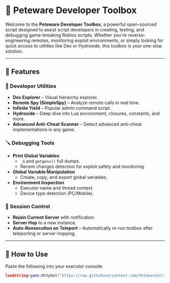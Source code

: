 # 🧰 Peteware Developer Toolbox

Welcome to the **Peteware Developer Toolbox**, a powerful open-sourced script designed to assist script developers in creating, testing, and debugging game-breaking Roblox scripts. Whether you're reverse-engineering remotes, monitoring exploit environments, or simply looking for quick access to utilities like Dex or Hydroxide, this toolbox is your one-stop solution.

---

## 📌 Features

### 🔧 Developer Utilities
- **Dex Explorer** – Visual hierarchy explorer.
- **Remote Spy (SimpleSpy)** – Analyze remote calls in real time.
- **Infinite Yield** – Popular admin command script.
- **Hydroxide** – Deep dive into Lua environment, closures, constants, and more.
- **Advanced Anti-Cheat Scanner** – Detect advanced anti-cheat implementations in any game.

### 🪛 Debugging Tools
- **Print Global Variables**
  - `_G` and `getgenv()` full dumps.
  - Recent changes detection for exploit safety and monitoring.
- **Global Variable Manipulation**
  - Create, copy, and export global variables.
- **Environment Inspection**
  - Executor name and thread context.
  - Device type detection (PC/Mobile).

### 🔁 Session Control
- **Rejoin Current Server** with notification.
- **Server Hop** to a new instance.
- **Auto-Reexecution on Teleport** – Automatically re-run toolbox after teleporting or server-hopping.

---

## 🚀 How to Use

Paste the following into your executor console:
```lua
loadstring(game:HttpGet("https://raw.githubusercontent.com/PetewareScripts/Developers-Toolbox-Peteware/refs/heads/main/main.lua", true))()
